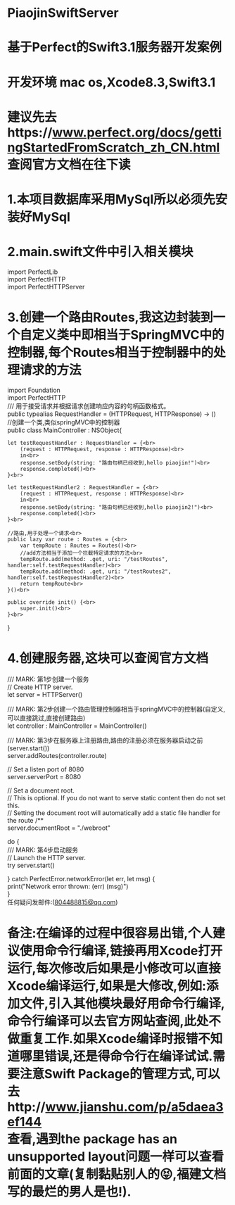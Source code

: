 # PiaojinSwiftServer
# 基于Perfect的Swift3.1服务器开发案例
# 开发环境 mac os,Xcode8.3,Swift3.1
# 建议先去https://www.perfect.org/docs/gettingStartedFromScratch_zh_CN.html<br>查阅官方文档在往下读<br>
# 1.本项目数据库采用MySql所以必须先安装好MySql<br>
# 2.main.swift文件中引入相关模块<br>
import PerfectLib<br>
import PerfectHTTP<br>
import PerfectHTTPServer<br>
# 3.创建一个路由Routes,我这边封装到一个自定义类中即相当于SpringMVC中的控制器,每个Routes相当于控制器中的处理请求的方法<br>

import Foundation<br>
import PerfectHTTP<br>
/// 用于接受请求并根据请求创建响应内容的句柄函数格式。<br>
public typealias RequestHandler = (HTTPRequest, HTTPResponse) -> ()<br>
//创建一个类,类似springMVC中的控制器<br>
public class MainController : NSObject{<br>
    
    let testRequestHandler : RequestHandler = {<br>
        (request : HTTPRequest, response : HTTPResponse)<br>
        in<br>
        response.setBody(string: "路由句柄已经收到,hello piaojin!")<br>
        response.completed()<br>
    }<br>
    
    let testRequestHandler2 : RequestHandler = {<br>
        (request : HTTPRequest, response : HTTPResponse)<br>
        in<br>
        response.setBody(string: "路由句柄已经收到,hello piaojin2!")<br>
        response.completed()<br>
    }<br>
    
    //路由,用于处理一个请求<br>
    public lazy var route : Routes = {<br>
        var tempRoute : Routes = Routes()<br>
        //add方法相当于添加一个拦截特定请求的方法<br>
        tempRoute.add(method: .get, uri: "/testRoutes", handler:self.testRequestHandler)<br>
        tempRoute.add(method: .get, uri: "/testRoutes2", handler:self.testRequestHandler2)<br>
        return tempRoute<br>
    }()<br>
    
    public override init() {<br>
        super.init()<br>
    }<br>
}<br>


# 4.创建服务器,这块可以查阅官方文档<br>

/// MARK: 第1步创建一个服务<br>
// Create HTTP server.<br>
let server = HTTPServer()<br>

/// MARK: 第2步创建一个路由管理控制器相当于springMVC中的控制器(自定义,可以直接跳过,直接创建路由)<br>
let controller : MainController = MainController()<br>

/// MARK: 第3步在服务器上注册路由,路由的注册必须在服务器启动之前(server.start())<br>
server.addRoutes(controller.route)<br>

// Set a listen port of 8080<br>
server.serverPort = 8080<br>

// Set a document root.<br>
// This is optional. If you do not want to serve static content then do not set this.<br>
// Setting the document root will automatically add a static file handler for the route /**<br>
server.documentRoot = "./webroot"<br>

do {<br>
    /// MARK: 第4步启动服务<br>
    // Launch the HTTP server.<br>
    try server.start()<br>
    
} catch PerfectError.networkError(let err, let msg) {<br>
    print("Network error thrown: \(err) \(msg)")<br>
}<br>
任何疑问发邮件:(804488815@qq.com)<br>
# 备注:在编译的过程中很容易出错,个人建议使用命令行编译,链接再用Xcode打开运行,每次修改后如果是小修改可以直接Xcode编译运行,如果是大修改,例如:添加文件,引入其他模块最好用命令行编译,命令行编译可以去官方网站查阅,此处不做重复工作.如果Xcode编译时报错不知道哪里错误,还是得命令行在编译试试.需要注意Swift Package的管理方式,可以去http://www.jianshu.com/p/a5daea3ef144<br>查看,遇到the package has an unsupported layout问题一样可以查看前面的文章(复制黏贴别人的😝,福建文档写的最烂的男人是也!).
